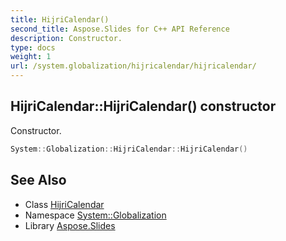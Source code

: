 ```yaml
---
title: HijriCalendar()
second_title: Aspose.Slides for C++ API Reference
description: Constructor.
type: docs
weight: 1
url: /system.globalization/hijricalendar/hijricalendar/
---
```

## HijriCalendar::HijriCalendar() constructor


Constructor.

```cpp
System::Globalization::HijriCalendar::HijriCalendar()
```

## See Also

* Class [HijriCalendar](../)
* Namespace [System::Globalization](../../)
* Library [Aspose.Slides](../../../)